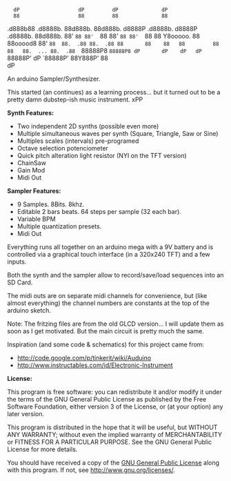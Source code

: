       dP                   dP         dP              dP                     
      88                   88         88              88                     
.d888b88 .d8888b. 88d888b. 88d888b. d8888P .d8888b. d8888P .d8888b. 88d888b. 
88'  `88 88'  `88 88'  `88 88'  `88   88   Y8ooooo.   88   88ooood8 88'  `88 
88.  .88 88.  .88 88       88    88   88         88   88   88.  ... 88.  .88 
`88888P8 `88888P8 dP       dP    dP   dP   `88888P'   dP   `88888P' 88Y888P' 
                                                                    88       
                                                                    dP       

An arduino Sampler/Synthesizer.

This started (an continues) as a learning process... but it turned out to be a pretty damn dubstep-ish music instrument. xPP

**Synth Features:**

- Two independent 2D synths (possible even more)
- Multiple simultaneous waves per synth (Square, Triangle, Saw or Sine)
- Multiples scales (intervals) pre-programed
- Octave selection potenciometer
- Quick pitch alteration light resistor (NYI on the TFT version)
- ChainSaw
- Gain Mod
- Midi Out

**Sampler Features:**

- 9 Samples. 8Bits. 8khz.
- Editable 2 bars beats. 64 steps per sample (32 each bar).
- Variable BPM
- Multiple quantization presets.
- Midi Out

Everything runs all together on an arduino mega with a 9V battery and is controlled via a graphical touch interface (in a 320x240 TFT) and a few inputs.

Both the synth and the sampler allow to record/save/load sequences into an SD Card.

The midi outs are on separate midi channels for convenience, but (like almost everything) the channel numbers are constants at the top of the arduino sketch.

Note: The fritzing files are from the old GLCD version... I will update them as soon as I get motivated. But the main circuit is pretty much the same.

Inspiration (and some code & schematics) for this project came from:

- http://code.google.com/p/tinkerit/wiki/Auduino
- http://www.instructables.com/id/Electronic-Instrument

**License:**

This program is free software: you can redistribute it and/or modify
it under the terms of the GNU General Public License as published by
the Free Software Foundation, either version 3 of the License, or
(at your option) any later version.

This program is distributed in the hope that it will be useful,
but WITHOUT ANY WARRANTY; without even the implied warranty of
MERCHANTABILITY or FITNESS FOR A PARTICULAR PURPOSE. See the
GNU General Public License for more details.

You should have received a copy of the [GNU General Public License](LICENSE)
along with this program. If not, see <http://www.gnu.org/licenses/>.
